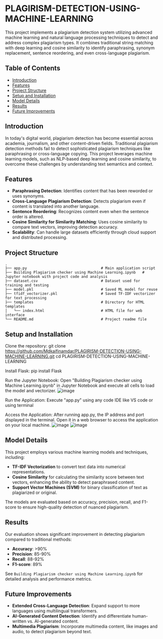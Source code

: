 # PLAGIRISM-DETECTION-USING-MACHINE-LEARNING
This project implements a plagiarism detection system utilizing advanced machine learning and natural language processing techniques to detect and address complex plagiarism types. It combines traditional string matching with deep learning and cosine similarity to identify paraphrasing, synonym replacement, sentence reordering, and even cross-language plagiarism.

## Table of Contents
- [Introduction](#introduction)
- [Features](#features)
- [Project Structure](#project-structure)
- [Setup and Installation](#setup-and-installation)
- [Model Details](#model-details)
- [Results](#results)
- [Future Improvements](#future-improvements)

## Introduction

In today's digital world, plagiarism detection has become essential across academia, journalism, and other content-driven fields. Traditional plagiarism detection methods fail to detect sophisticated plagiarism techniques like paraphrasing or cross-language copying. This project leverages machine learning models, such as NLP-based deep learning and cosine similarity, to overcome these challenges by understanding text semantics and context.

## Features

- **Paraphrasing Detection**: Identifies content that has been reworded or uses synonyms.
- **Cross-Language Plagiarism Detection**: Detects plagiarism even if content is translated into another language.
- **Sentence Reordering**: Recognizes content even when the sentence order is altered.
- **Cosine Similarity for Similarity Matching**: Uses cosine similarity to compare text vectors, improving detection accuracy.
- **Scalability**: Can handle large datasets efficiently through cloud support and distributed processing.

## Project Structure

```
.
├── app.py                                  # Main application script
├── Building Plagiarism checker using Machine Learning.ipynb   # Jupyter notebook with project code and analysis
├── dataset.csv                             # Dataset used for training and testing
├── model.pkl                               # Saved ML model for reuse
├── tfidf_vectorizer.pkl                    # Saved TF-IDF vectorizer for text processing
├── templates                               # Directory for HTML templates
│   └── index.html                          # HTML file for web interface
└── README.md                               # Project readme file
```

## Setup and Installation

Clone the repository:
git clone https://github.com/Mdkaifinamdar/PLAGIRISM-DETECTION-USING-MACHINE-LEARNING.git
cd PLAGIRISM-DETECTION-USING-MACHINE-LEARNING

Install Flask:
pip install Flask

Run the Jupyter Notebook:
Open "Building Plagiarism checker using Machine Learning.ipynb" in Jupyter Notebook and execute all cells to load the model and vectorizer.
![image](https://github.com/user-attachments/assets/01d5d538-4590-4d1b-8339-5370bf7f4ad4)


Run the Application:
Execute "app.py" using any code IDE like VS code or using terminal

Access the Application: After running app.py, the IP address and port displayed in the terminal. Open it in a web browser to access the application on your local machine.
![image](https://github.com/user-attachments/assets/858d44c1-4ffb-4b80-951d-cb88487ccfc4)
![image](https://github.com/user-attachments/assets/a9f07531-8880-4b43-a88b-59aab2c195c8)


## Model Details

This project employs various machine learning models and techniques, including:
- **TF-IDF Vectorization** to convert text data into numerical representations.
- **Cosine Similarity** for calculating the similarity score between text vectors, enhancing the ability to detect paraphrased content.
- **Support Vector Machines (SVM)** for binary classification of text as plagiarized or original.

The models are evaluated based on accuracy, precision, recall, and F1-score to ensure high-quality detection of nuanced plagiarism.

## Results

Our evaluation shows significant improvement in detecting plagiarism compared to traditional methods:
- **Accuracy**: >90%
- **Precision**: 85-90%
- **Recall**: 88-92%
- **F1-score**: 89%

See `Building Plagiarism checker using Machine Learning.ipynb` for detailed analysis and performance metrics.

## Future Improvements

- **Extended Cross-Language Detection**: Expand support to more languages using multilingual transformers.
- **AI-Generated Content Detection**: Identify and differentiate human-written vs. AI-generated content.
- **Multimedia Plagiarism**: Incorporate multimedia content, like images and audio, to detect plagiarism beyond text.
